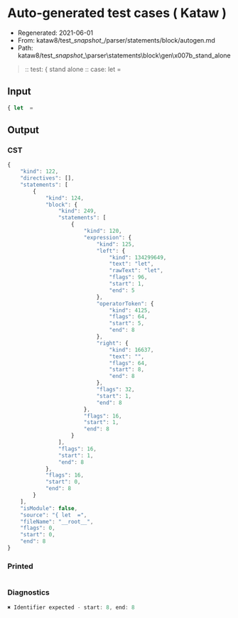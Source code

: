 # Auto-generated test cases ( Kataw )
- Regenerated: 2021-06-01
- From: kataw8/test\__snapshot__/parser/statements/block/autogen.md
- Path: kataw8/test\__snapshot__\parser\statements\block\gen\x007b_stand_alone
> :: test: { stand alone
> :: case: let  =
## Input

`````js
{ let  =
`````
## Output

### CST

```javascript
{
    "kind": 122,
    "directives": [],
    "statements": [
        {
            "kind": 124,
            "block": {
                "kind": 249,
                "statements": [
                    {
                        "kind": 120,
                        "expression": {
                            "kind": 125,
                            "left": {
                                "kind": 134299649,
                                "text": "let",
                                "rawText": "let",
                                "flags": 96,
                                "start": 1,
                                "end": 5
                            },
                            "operatorToken": {
                                "kind": 4125,
                                "flags": 64,
                                "start": 5,
                                "end": 8
                            },
                            "right": {
                                "kind": 16637,
                                "text": "",
                                "flags": 64,
                                "start": 8,
                                "end": 8
                            },
                            "flags": 32,
                            "start": 1,
                            "end": 8
                        },
                        "flags": 16,
                        "start": 1,
                        "end": 8
                    }
                ],
                "flags": 16,
                "start": 1,
                "end": 8
            },
            "flags": 16,
            "start": 0,
            "end": 8
        }
    ],
    "isModule": false,
    "source": "{ let  =",
    "fileName": "__root__",
    "flags": 0,
    "start": 0,
    "end": 8
}
```

### Printed

```javascript

```

### Diagnostics

```javascript
✖ Identifier expected - start: 8, end: 8

```

